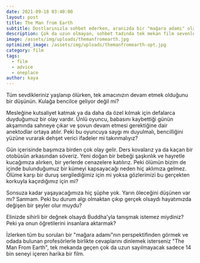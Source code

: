 ```yaml
---
date: 2021-09-18 03:40:00
layout: post
title: The Man from Earth
subtitle: Dostlarınızla sohbet ederken, aranızda bir "mağara adamı" olabilme ihtimalini aklınızdan çıkarmayın.
description: Çok da uzun olmayan, sohbet tadında tek mekan film sevenler buraya!
image: /assets/img/uploads/themanfromearth.jpg
optimized_image: /assets/img/uploads/themanfromearth-opt.jpg
category: film
tags:
  - film
  - advice
  - oneplace
author: kaya
---
```


Tüm sevdikleriniz yaşlanıp ölürken, tek amacınızın devam etmek olduğunu bir düşünün. Kulağa bencilce geliyor değil mi?

Mesleğine kutsaliyet katmak ya da daha da özel kılmak için defalarca duyduğumuz bir olay vardır. Ünlü oyuncu, babasını kaybettiği günün akşamında
sahneye çıkar ve şovun devam etmesi gerektiğine dair anektodlar ortaya atılır. Peki bu oyuncuya saygı mı duyulmalı, bencilliğini yüzüne vurarak
dehşet verici ifadeler mi takınmalıyız?

Gün içerisinde başımıza birden çok olay gelir. Ders kovalarız ya da kaçan bir otobüsün arkasından söveriz. Yeni doğan bir bebeği şaşkınlık ve hayretle kucağımıza alırken, bir yerlerde cenazelere katılırız. Peki ölümün bizim de içinde bulunduğumuz bir kümeyi kapsayacağı neden hiç aklımıza gelmez. Ölüme karşı bir duruş sergilediğimiz için mi yoksa gözlerimizi bu gerçekten korkuyla kaçırdığımız için mi?

Sonsuza kadar yaşayacağımıza hiç şüphe yok. Yarın öleceğini düşünen var mı? Sanmam. Peki bu durum algı olmaktan çıkıp gerçek olsaydı hayatımızda değişen bir şeyler olur muydu?

Elinizde sihirli bir değnek olsaydı Buddha'yla tanışmak istemez miydiniz? Peki ya onun öğretilerini insanlara aktarmak?

İzlerken tüm bu soruları bir "mağara adamı"nın perspektifinden görmek ve odada bulunan profesörlerle birlikte cevaplarını dinlemek isterseniz "The Man From Earth", tek mekanda geçen çok da uzun sayılmayacak sadece 14 bin seneyi içeren harika bir film.

